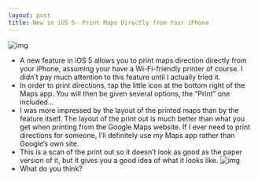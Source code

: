 ```yaml
---
layout: post
title: New in iOS 5- Print Maps Directly from Your iPhone
---
```

![img](http://media.idownloadblog.com/wp-content/uploads/2011/06/iOS-5-Print-Maps.jpeg)
* A new feature in iOS 5 allows you to print maps direction directly from your iPhone, assuming your have a Wi-Fi-friendly printer of course. I didn’t pay much attention to this feature until I actually tried it.
* In order to print directions, tap the little icon at the bottom right of the Maps app. You will then be given several options, the “Print” one included…
* I was more impressed by the layout of the printed maps than by the feature itself. The layout of the print out is much better than what you get when printing from the Google Maps website. If I ever need to print directions for someone, I’ll definitely use my Maps app rather than Google’s own site.
* This is a scan of the print out so it doesn’t look as good as the paper version of it, but it gives you a good idea of what it looks like.
![img](http://media.idownloadblog.com/wp-content/uploads/2011/06/iOS-5-Printed-Maps.jpeg)
* What do you think?


